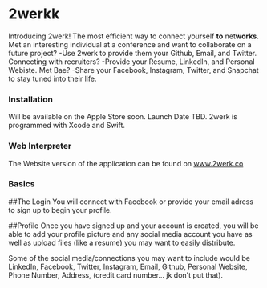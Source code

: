 # 2werkk

Introducing 2werk! The most efficient way to connect yourself **to** net**works**. Met an interesting individual at a conference and want to collaborate on a future project? -Use 2werk to provide them your Github, Email, and Twitter. Connecting with recruiters? -Provide your Resume, LinkedIn, and Personal Webiste. Met Bae? -Share your Facebook, Instagram, Twitter, and Snapchat to stay tuned into their life. 

### Installation
Will be available on the Apple Store soon. Launch Date TBD. 2werk is programmed with Xcode and Swift. 

### Web Interpreter
The Website version of the application can be found on www.2werk.co

### Basics
##The Login
You will connect with Facebook or provide your email adress to sign up to begin your profile. 

##Profile
Once you have signed up and your account is created, you will be able to add your profile picture and any social media account you have as well as upload files (like a resume) you may want to easily distribute.

Some of the social media/connections you may want to include would be LinkedIn, Facebook, Twitter, Instagram, Email, Github, Personal Website, Phone Number, Address, (credit card number... jk don't put that). 
